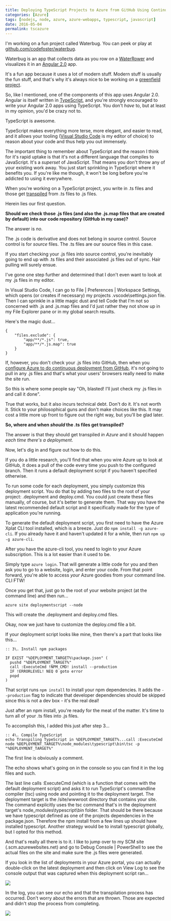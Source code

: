 ```yaml
---
title: Deploying TypeScript Projects to Azure from GitHub Using Continuous Deployment
categories: [Azure]
tags: [nodejs, node, azure, azure-webapps, typescript, javascript]
date: 2016-05-04
permalink: tscazure
---
```


I'm working on a fun project called Waterbug. You can peek or play at [github.com/codefoster/waterbug](http://github.com/codefoster/waterbug).
<!--more-->
Waterbug is an app that collects data as you row on a [WaterRower](http://www.waterrower.com) and visualizes it in an [Angular 2.0](http://angular.io) app.

It's a fun app because it uses a lot of modern stuff. Modern stuff is usually the fun stuff, and that's why it's always nice to be working on a [greenfield project](https://www.google.com/url?sa=t&amp;rct=j&amp;q=&amp;esrc=s&amp;source=web&amp;cd=1&amp;cad=rja&amp;uact=8&amp;ved=0ahUKEwjjj4b2hMHMAhUO2GMKHTS6AYIQFggcMAA&amp;url=https%3A%2F%2Fen.wikipedia.org%2Fwiki%2FGreenfield_project&amp;usg=AFQjCNHt9ZMyc4v_k0ZTE7IyXOBBTOfUyA&amp;sig2=-GGq36iBYcMBQo6NPXF4Tw).

So, like I mentioned, one of the components of this app uses Angular 2.0\. Angular is itself written in [TypeScript](http://typescriptlang.org), and you're strongly encouraged to write your Angular 2.0 apps using TypeScript. You don't _have_ to, but at least in my opinion, you'd be crazy not to.

TypeScript is awesome.

TypeScript makes everything more terse, more elegant, and easier to read, and it allows your tooling ([Visual Studio Code](https://go.microsoft.com/fwlink/?LinkID=534107) is my editor of choice) to reason about your code and thus help you out immensely.

The important thing to remember about TypeScript and the reason I think for it's rapid uptake is that it's not a different language that compiles to JavaScript. It's a _superset_ of JavaScript. That means you don't throw any of your existing work away. You just start sprinkling in TypeScript where it benefits you. If you're like me though, it won't be long before you're addicted to using it everywhere.

When you're working on a TypeScript project, you write in .ts files and those get [transpiled](https://www.google.com/url?sa=t&amp;rct=j&amp;q=&amp;esrc=s&amp;source=web&amp;cd=1&amp;cad=rja&amp;uact=8&amp;ved=0ahUKEwiSk4frhcHMAhUI72MKHXJaCEoQFggcMAA&amp;url=https%3A%2F%2Fen.wikipedia.org%2Fwiki%2FSource-to-source_compiler&amp;usg=AFQjCNFo9xhdBjlOru4lIfDTsrFZAk4Lgg&amp;sig2=WbQXPH65kx5wRegPY4Xq4A&amp;bvm=bv.121099550,d.cGc) from .ts files to .js files.

Herein lies our first question.

**Should we check those .js files (and also the .js.map files that are created by default) into our code repository (GitHub in my case)?**

The answer is _no_.

The .js code is derivative and does not belong in source control. Source control is for _source_ files. The .ts files are our source files in this case.

If you start checking your .js files into source control, you're inevitably going to end up with .ts files and their associated .js files out of sync. Hair pulling will surely ensue.

I've gone one step further and determined that I don't even want to look at my .js files in my editor.

In Visual Studio Code, I can go to File | Preferences | Workspace Settings, which opens (or creates if necessary) my projects .vscode\settings.json file. Then I can sprinkle in a little magic dust and tell Code that I'm not so concerned with .js and .js.map files and I'd just rather they not show up in my File Explorer pane or in my global search results.

Here's the magic dust...

```
{
    "files.exclude": {
        "app/**/*.js": true,
        "app/**/*.js.map": true
	}
}
```

If, however, you don't check your .js files into GitHub, then when you [configure Azure to do continuous deployment from GitHub](https://azure.microsoft.com/en-us/documentation/articles/app-service-web-arm-from-github-provision/), it's not going to pull in any .js files and that's what your users' browsers really need to make the site run.

So this is where some people say "Oh, blasted! I'll just check my .js files in and call it done".

True that works, but it also incurs technical debt. Don't do it. It's not worth it. Stick to your philosophical guns and don't make choices like this. It may cost a little more up front to figure out the right way, but you'll be glad later.

**So, where and when _should_ the .ts files get transpiled?**

The answer is that they should get transpiled _in Azure_ and it should happen _each time there's a deployment_.

Now, let's dig in and figure out how to do this.

If you do a little research, you'll find that when you wire Azure up to look at GitHub, it does a pull of the code every time you push to the configured branch. Then it runs a default deployment script if you haven't specified otherwise.

To run some code for each deployment, you simply customize this deployment script. You do that by adding two files to the root of your project: .deployment and deploy.cmd. You could just create these files manually, of course, but it's better to generate them. That way you have the latest recommended default script and it specifically made for the type of application you're running.

To generate the default deployment script, you first need to have the Azure Xplat CLI tool installed, which is a breeze. Just do `npm install -g azure-cli`. If you already have it and haven't updated it for a while, then run `npm up -g azure-cli`.

After you have the azure-cli tool, you need to login to your Azure subscription. This is a lot easier than it used to be.

Simply type `azure login`. That will generate a little code for you and then ask you to go to a website, login, and enter your code. From that point forward, you're able to access _your_ Azure goodies from your command line. CLI FTW!

Once you get that, just go to the root of your website project (at the command line) and then run...

```
azure site deploymentscript --node
```

This will create the .deployment and deploy.cmd files.

Okay, now we just have to customize the deploy.cmd file a bit.

If your deployment script looks like mine, then there's a part that looks like this...

```
:: 3\. Install npm packages

IF EXIST "%DEPLOYMENT_TARGET%\package.json" (
  pushd "%DEPLOYMENT_TARGET%"
  call :ExecuteCmd !NPM_CMD! install --production
  IF !ERRORLEVEL! NEQ 0 goto error
  popd
)
```

That script runs `npm install` to install your npm dependencies. It adds the `--production` flag to indicate that developer dependencies should be skipped since this is not a dev box - it's the real deal!

Just after an npm install, you're ready for the meat of the matter. It's time to turn all of your .ts files into .js files.

To accomplish this, I added this just after step 3...

```
:: 4\. Compile TypeScript
echo Transpiling TypeScript in %DEPLOYMENT_TARGET%...call :ExecuteCmd node %DEPLOYMENT_TARGET%\node_modules\typescript\bin\tsc -p "%DEPLOYMENT_TARGET%"
```

The first line is obviously a comment.

The echo shows what's going on in the console so you can find it in the log files and such.

The last line calls :ExecuteCmd (which is a function that comes with the default deployment script) and asks it to run TypeScript's commandline compiler (tsc) using node and pointing it to the deployment target. The deployment target is the /site/wwwroot directory that contains your site. The command explicitly uses the tsc command that's in the deployment target's node_modules\typescript\bin folder. That should be there because we have typescript defined as one of the projects dependencies in the package.json. Therefore the npm install from a few lines up should have installed typescript. Another strategy would be to install typescript globally, but I opted for this method.

And that's really all there is to it. I like to jump over to my SCM site (<mysite>.scm.azurewebsites.net) and go to Debug Console | PowerShell to see the actual files on the site and make sure the .js files were generated.

If you look in the list of deployments in your Azure portal, you can actually double-click on the latest deployment and then click on View Log to see the console output that was captured when this deployment script ran...

![](/files/tscazure_01.png)

In the log, you can see our echo and that the transpilation process has occurred. Don't worry about the errors that are thrown. Those are expected and didn't stop the process from completing.

![](/files/tscazure_02.png)